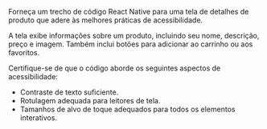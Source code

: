 Forneça um trecho de código React Native para uma tela de detalhes de produto que adere às melhores práticas de acessibilidade.

A tela exibe informações sobre um produto, incluindo seu nome, descrição, preço e imagem. Também inclui botões para adicionar ao carrinho ou aos favoritos.

Certifique-se de que o código aborde os seguintes aspectos de acessibilidade:

* Contraste de texto suficiente.
* Rotulagem adequada para leitores de tela.
* Tamanhos de alvo de toque adequados para todos os elementos interativos.